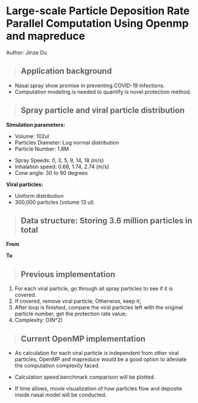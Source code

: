 # Large-scale Particle Deposition Rate Parallel Computation Using Openmp and mapreduce
Author: Jinze Du

> ## Application background
>
- Nasal spray show promise in preventing COVID-19 infections.
- Computation modeling is needed to quantify is novel protection method.

> ## Spray particle and viral particle distribution
**Simulation parameters:**
 - Volume: 102ul
 - Particles Diameter: Log normal distribution
 - Particle Number: 1.8M
>
 - Spray Speeds: 0, 3, 5, 9, 14, 18 (m/s)
 - Inhalation speed: 0.68, 1.74, 2.74 (m/s)
 - Cone angle: 30 to 90 degrees

**Viral particles:**
 - Uniform distribution
 - 300,000 particles (volume 13 ul)
 
> ## Data structure: Storing 3.6 million particles in total
 **From**
 
 >
 **To**

> ## Previous implementation
1. For each viral particle, go through all spray particles to see if it is covered.
2. If covered, remove viral particle; Otherwise, keep it;
3. After loop is finished, compare the viral particles left with the original particle number, get the protection rate value;
4. Complexity: O(N^2)


> ## Current OpenMP implementation
 - As calculation for each viral particle is independent from other viral particles, OpenMP and mapreduce would be a good option to alleviate the computation complexity faced.

 - Calculation speed benchmark comparison will be plotted.

 - If time allows, movie visualization of how particles flow and deposite inside nasal model will be conducted.
